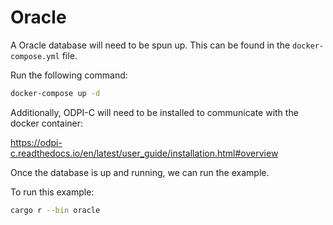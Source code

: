 # Oracle

A Oracle database will need to be spun up. This can be found in the `docker-compose.yml` file.

Run the following command:

```bash
docker-compose up -d
```

Additionally, ODPI-C will need to be installed to communicate with the docker container:

https://odpi-c.readthedocs.io/en/latest/user_guide/installation.html#overview

Once the database is up and running, we can run the example.

To run this example:

```bash
cargo r --bin oracle
```
